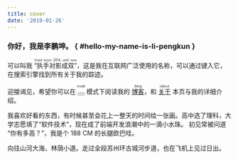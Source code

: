 ```yaml
---
title: cover
date: '2019-01-26'
---
```


### 你好，我是李鹏坤。 { #hello-my-name-is-li-pengkun }

可以叫我 <ruby>“执手对影成双”<rt>Used since 2014, until now</rt></ruby>，这是我在互联网广泛使用的名称，可以通过键入它，在搜索引擎找到所有关于我的踪迹。

迎接谒见，希望你可以在 <ruby class="link"><button id="modeTag" onclick="mode()"></button><rt>mode</rt></ruby> 模式下阅读我的 <ruby class="link"><a href="/blog/">博客</a><rt>/blog</rt></ruby>，和 <ruby class="link"><a href="/about/">关于</a><rt>/about</rt></ruby> 本页与我的详细介绍。

我喜欢好看的东西，有时候甚至会花上一整天的时间绘一张画。高中选了理科，大学志愿填了“软件技术”，现在成了前端开发浪潮中的一滴小水珠。
初见常被问道 “你有多高？”，我是个 188 CM 的长腿欧巴哇。

向往山河大海，林荫小道。走过全段苏州环古城河步道，也在飞机上见过日出。

